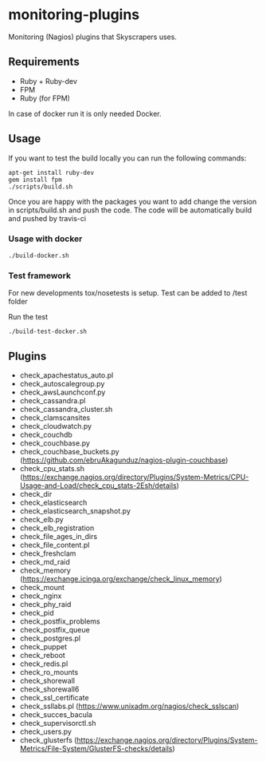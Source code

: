 monitoring-plugins
==================

Monitoring (Nagios) plugins that Skyscrapers uses.

## Requirements

- Ruby + Ruby-dev
- FPM
- Ruby (for FPM)

In case of docker run it is only needed Docker.

## Usage
If you want to test the build locally you can run the following commands:
```
apt-get install ruby-dev
gem install fpm
./scripts/build.sh
```

Once you are happy with the packages you want to add change the version in scripts/build.sh and push the code.
The code will be automatically build and pushed by travis-ci
### Usage with docker

```
./build-docker.sh
```

### Test framework

For new developments tox/nosetests is setup. Test can be added to /test folder

Run the test
```
./build-test-docker.sh
```


## Plugins

- check_apachestatus_auto.pl
- check_autoscalegroup.py
- check_awsLaunchconf.py
- check_cassandra.pl
- check_cassandra_cluster.sh
- check_clamscansites
- check_cloudwatch.py
- check_couchdb
- check_couchbase.py
- check_couchbase_buckets.py (https://github.com/ebruAkagunduz/nagios-plugin-couchbase)
- check_cpu_stats.sh (https://exchange.nagios.org/directory/Plugins/System-Metrics/CPU-Usage-and-Load/check_cpu_stats-2Esh/details)
- check_dir
- check_elasticsearch
- check_elasticsearch_snapshot.py
- check_elb.py
- check_elb_registration
- check_file_ages_in_dirs
- check_file_content.pl
- check_freshclam
- check_md_raid
- check_memory (https://exchange.icinga.org/exchange/check_linux_memory)
- check_mount
- check_nginx
- check_phy_raid
- check_pid
- check_postfix_problems
- check_postfix_queue
- check_postgres.pl
- check_puppet
- check_reboot
- check_redis.pl
- check_ro_mounts
- check_shorewall
- check_shorewall6
- check_ssl_certificate
- check_ssllabs.pl (https://www.unixadm.org/nagios/check_sslscan)
- check_succes_bacula
- check_supervisorctl.sh
- check_users.py
- check_glusterfs (https://exchange.nagios.org/directory/Plugins/System-Metrics/File-System/GlusterFS-checks/details)

